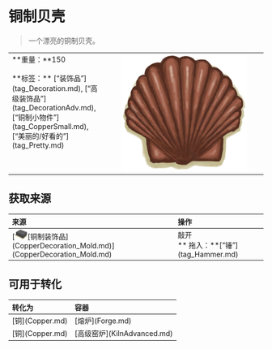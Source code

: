 # 铜制贝壳  
> 一个漂亮的铜制贝壳。  
  
<table class="table table-bordered" data-toggle="table" ><tbody><tr ><td  style="width:80%;text-align:left;vertical-align:top;"  >**重量：**150<br><br>**标签：**	[“装饰品”](tag_Decoration.md), [“高级装饰品”](tag_DecorationAdv.md), [“铜制小物件”](tag_CopperSmall.md), [“美丽的/好看的”](tag_Pretty.md)</td><td  style="width:20%;text-align:left;vertical-align:top;"  ><div style="width:300px;display:inline-block;text-align:center"><img decoding="async" src="../wiki/Sprite/CopperDecoration_Seashell.png" href="a.md" style="max-width:300px;max-height:300px;"></div></td></tr></tbody></tbody></table>  
  
## 获取来源  
<table class="table table-bordered" data-toggle="table" ><thead><tr ><th  style="text-align:left;vertical-align:top;"  >来源</th><th  style="text-align:left;vertical-align:top;"  >操作</th></tr></thead><tr ><td  style="text-align:left;vertical-align:top;"  >[<div style="width:25px;display:inline-block;text-align:center"><img decoding="async" src="../wiki/Sprite/ClayMold.png" href="a.md" style="max-width:25px;max-height:25px;"></div>[铜制装饰品](CopperDecoration_Mold.md)](CopperDecoration_Mold.md)</td><td  style="text-align:left;vertical-align:top;"  >敲开<br>** 拖入：**[“锤”](tag_Hammer.md)</td></tr></tbody></table>  
  
## 可用于转化  
<table class="table table-bordered" data-toggle="table" ><thead><tr ><th  style="text-align:left;vertical-align:top;"  >转化为</th><th  style="text-align:left;vertical-align:top;"  >容器</th></tr></thead><tr ><td  style="text-align:left;vertical-align:top;"  >[铜](Copper.md)</td><td  style="text-align:left;vertical-align:top;"  >[熔炉](Forge.md)</td></tr><tr ><td  style="text-align:left;vertical-align:top;"  >[铜](Copper.md)</td><td  style="text-align:left;vertical-align:top;"  >[高级窑炉](KilnAdvanced.md)</td></tr></tbody></table>  
  


<script>document.title="铜制贝壳 - 卡牌生存百科 Card Survival Wiki";</script>